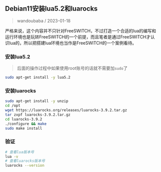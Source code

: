## Debian11安装lua5.2和luarocks

> wandoubaba / 2023-01-18

严格来说，这个内容并不只针对FreeSWITCH，不过打造一个合适的lua的编写和运行环境也是玩转FreeSWITCH的一个前提，而且笔者是通过FreeSWITCH才认识lua的，所以把搭建lua环境也当作是FreeSWITCH的一个案例看待。

### 安装lua5.2

> 后面的操作过程中如果使用root账号的话就不需要加`sudo`了

```sh
sudo apt-get install -y lua5.2
```

### 安装luarocks

```sh
sudo apt-get install -y unzip
cd /opt
wget https://luarocks.org/releases/luarocks-3.9.2.tar.gz
tar zxpf luarocks-3.9.2.tar.gz
cd luarocks-3.9.2
./configure && make
sudo make install
```

### 验证

```sh
# 查看lua版本号
lua -v
# 查看luarocks版本号
luarocks --version
```
